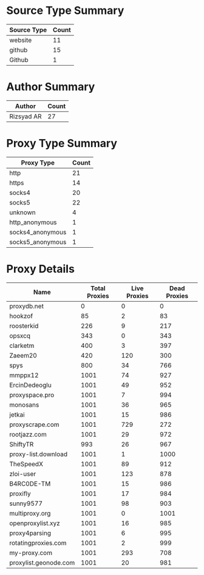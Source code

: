 # Source Type Summary

| Source Type | Count |
|-------------|-------|
| website | 11 |
| github | 15 |
| Github | 1 |


# Author Summary

| Author | Count |
|--------|-------|
| Rizsyad AR | 27 |


# Proxy Type Summary

| Proxy Type | Count |
|------------|-------|
| http | 21 |
| https | 14 |
| socks4 | 20 |
| socks5 | 22 |
| unknown | 4 |
| http_anonymous | 1 |
| socks4_anonymous | 1 |
| socks5_anonymous | 1 |


# Proxy Details

| Name | Total Proxies | Live Proxies | Dead Proxies |
|------|---------------|--------------|---------------|
| proxydb.net | 0 | 0 | 0 |
| hookzof | 85 | 2 | 83 |
| roosterkid | 226 | 9 | 217 |
| opsxcq | 343 | 0 | 343 |
| clarketm | 400 | 3 | 397 |
| Zaeem20 | 420 | 120 | 300 |
| spys | 800 | 34 | 766 |
| mmppx12 | 1001 | 74 | 927 |
| ErcinDedeoglu | 1001 | 49 | 952 |
| proxyspace.pro | 1001 | 7 | 994 |
| monosans | 1001 | 36 | 965 |
| jetkai | 1001 | 15 | 986 |
| proxyscrape.com | 1001 | 729 | 272 |
| rootjazz.com | 1001 | 29 | 972 |
| ShiftyTR | 993 | 26 | 967 |
| proxy-list.download | 1001 | 1 | 1000 |
| TheSpeedX | 1001 | 89 | 912 |
| zloi-user | 1001 | 123 | 878 |
| B4RC0DE-TM | 1001 | 15 | 986 |
| proxifly | 1001 | 17 | 984 |
| sunny9577 | 1001 | 98 | 903 |
| multiproxy.org | 1001 | 0 | 1001 |
| openproxylist.xyz | 1001 | 16 | 985 |
| proxy4parsing | 1001 | 6 | 995 |
| rotatingproxies.com | 1001 | 2 | 999 |
| my-proxy.com | 1001 | 293 | 708 |
| proxylist.geonode.com | 1001 | 20 | 981 |
